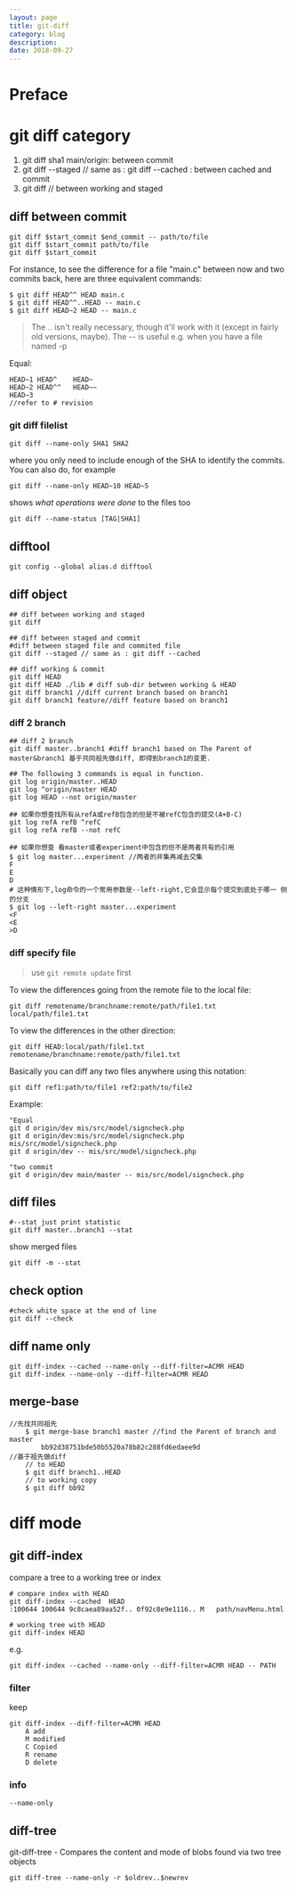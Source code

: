 ```yaml
---
layout: page
title: git-diff
category: blog
description: 
date: 2018-09-27
---
```

# Preface

# git diff category

1. git diff sha1 main/origin:
	between commit
2. git diff --staged // same as : git diff --cached : between cached and commit
2. git diff // between working and staged

## diff between commit

	git diff $start_commit $end_commit -- path/to/file
	git diff $start_commit path/to/file
	git diff $start_commit

For instance, to see the difference for a file "main.c" between now and two commits back, here are three equivalent commands:

	$ git diff HEAD^^ HEAD main.c
	$ git diff HEAD^^..HEAD -- main.c
	$ git diff HEAD~2 HEAD -- main.c

> The .. isn't really necessary, though it'll work with it (except in fairly old versions, maybe).
> The -- is useful e.g. when you have a file named -p

Equal:

	HEAD~1 HEAD^	HEAD~
	HEAD~2 HEAD^^	HEAD~~
	HEAD~3
	//refer to # revision

### git diff filelist

	git diff --name-only SHA1 SHA2

where you only need to include enough of the SHA to identify the commits. You can also do, for example

	git diff --name-only HEAD~10 HEAD~5

shows *what operations were done* to the files too

	git diff --name-status [TAG|SHA1]

## difftool

	git config --global alias.d difftool

## diff object

	## diff between working and staged
	git diff

	## diff between staged and commit
	#diff between staged file and commited file
	git diff --staged // same as : git diff --cached

	## diff working & commit
	git diff HEAD
	git diff HEAD ./lib # diff sub-dir between working & HEAD
	git diff branch1 //diff current branch based on branch1
	git diff branch1 feature//diff feature based on branch1

### diff 2 branch

	## diff 2 branch
	git diff master..branch1 #diff branch1 based on The Parent of master&branch1 基于共同祖先做diff, 即得到branch1的变更.

	## The following 3 commands is equal in function.
	git log origin/master..HEAD
	git log ^origin/master HEAD
	git log HEAD --not origin/master

	## 如果你想查找所有从refA或refB包含的但是不被refC包含的提交(A+B-C)
	git log refA refB ^refC
	git log refA refB --not refC

	## 如果你想查 看master或者experiment中包含的但不是两者共有的引用
	$ git log master...experiment //两者的并集再减去交集
	F
	E
	D
	# 这种情形下,log命令的一个常用参数是--left-right,它会显示每个提交到底处于哪一 侧的分支
	$ git log --left-right master...experiment
	<F
	<E
	>D

### diff specify file
> use `git remote update` first

To view the differences going from the remote file to the local file:

	git diff remotename/branchname:remote/path/file1.txt local/path/file1.txt

To view the differences in the other direction:

	git diff HEAD:local/path/file1.txt remotename/branchname:remote/path/file1.txt

Basically you can diff any two files anywhere using this notation:

	git diff ref1:path/to/file1 ref2:path/to/file2

Example:

	"Equal
	git d origin/dev mis/src/model/signcheck.php
	git d origin/dev:mis/src/model/signcheck.php mis/src/model/signcheck.php
	git d origin/dev -- mis/src/model/signcheck.php

	"two commit
	git d origin/dev main/master -- mis/src/model/signcheck.php

## diff files

	#--stat just print statistic
	git diff master..branch1 --stat

show merged files

	git diff -m --stat

## check option

	#check white space at the end of line
	git diff --check

## diff name only

	git diff-index --cached --name-only --diff-filter=ACMR HEAD
	git diff-index --name-only --diff-filter=ACMR HEAD

## merge-base

	//先找共同祖先
		$ git merge-base branch1 master //find the Parent of branch and master
			bb92d38751bde50b5520a78b82c288fd6edaee9d
	//基于祖先做diff
		// to HEAD
		$ git diff branch1..HEAD
		// to working copy
		$ git diff bb92

# diff mode

## git diff-index
compare a tree to a working tree or index

	# compare index with HEAD
	git diff-index --cached  HEAD
	:100644 100644 9c8caea89aa52f.. 0f92c8e9e1116.. M	path/navMenu.html

	# working tree with HEAD
	git diff-index HEAD

e.g. 

    git diff-index --cached --name-only --diff-filter=ACMR HEAD -- PATH

### filter
keep

	git diff-index --diff-filter=ACMR HEAD
		A add
		M modified
		C Copied
		R rename
		D delete

### info

	--name-only

## diff-tree
git-diff-tree - Compares the content and mode of blobs found via two tree objects

	git diff-tree --name-only -r $oldrev..$newrev